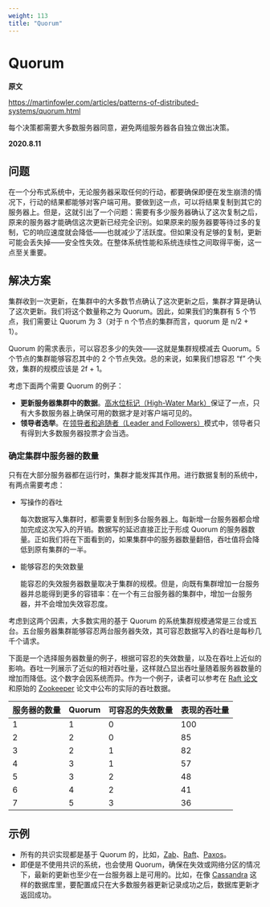 ```yaml
---
weight: 113
title: "Quorum"
---
```


# Quorum

**原文**

https://martinfowler.com/articles/patterns-of-distributed-systems/quorum.html

每个决策都需要大多数服务器同意，避免两组服务器各自独立做出决策。

**2020.8.11**

## 问题

在一个分布式系统中，无论服务器采取任何的行动，都要确保即便在发生崩溃的情况下，行动的结果都能够对客户端可用。要做到这一点，可以将结果复制到其它的服务器上。但是，这就引出了一个问题：需要有多少服务器确认了这次复制之后，原来的服务器才能确信这次更新已经完全识别。如果原来的服务器要等待过多的复制，它的响应速度就会降低——也就减少了活跃度。但如果没有足够的复制，更新可能会丢失掉——安全性失效。在整体系统性能和系统连续性之间取得平衡，这一点至关重要。

## 解决方案

集群收到一次更新，在集群中的大多数节点确认了这次更新之后，集群才算是确认了这次更新。我们将这个数量称之为 Quorum。因此，如果我们的集群有 5 个节点，我们需要让 Quorum 为 3（对于 n 个节点的集群而言，quorum 是 n/2 + 1）。

Quorum 的需求表示，可以容忍多少的失效——这就是集群规模减去 Quorum。5 个节点的集群能够容忍其中的 2 个节点失效。总的来说，如果我们想容忍 “f” 个失效，集群的规模应该是 2f + 1。

考虑下面两个需要 Quorum 的例子：

- **更新服务器集群中的数据**。[高水位标记（High-Water Mark）](high-water-mark.md)保证了一点，只有大多数服务器上确保可用的数据才是对客户端可见的。
- **领导者选举**。在[领导者和追随者（Leader and Followers）](leader-and-followers.md)模式中，领导者只有得到大多数服务器投票才会当选。

### 确定集群中服务器的数量

只有在大部分服务器都在运行时，集群才能发挥其作用。进行数据复制的系统中，有两点需要考虑：

- 写操作的吞吐

  每次数据写入集群时，都需要复制到多台服务器上。每新增一台服务器都会增加完成这次写入的开销。数据写的延迟直接正比于形成 Quorum 的服务器数量。正如我们将在下面看到的，如果集群中的服务器数量翻倍，吞吐值将会降低到原有集群的一半。

- 能够容忍的失效数量

  能容忍的失效服务器数量取决于集群的规模。但是，向既有集群增加一台服务器并总能得到更多的容错率：在一个有三台服务器的集群中，增加一台服务器，并不会增加失效容忍度。

考虑到这两个因素，大多数实用的基于 Quorum 的系统集群规模通常是三台或五台。五台服务器集群能够容忍两台服务器失效，其可容忍数据写入的吞吐是每秒几千个请求。

下面是一个选择服务器数量的例子，根据可容忍的失效数量，以及在吞吐上近似的影响。吞吐一列展示了近似的相对吞吐量，这样就凸显出吞吐量随着服务器数量的增加而降低。这个数字会因系统而异。作为一个例子，读者可以参考在 [Raft 论文](https://web.stanford.edu/~ouster/cgi-bin/papers/OngaroPhD.pdf)和原始的 [Zookeeper](https://www.usenix.org/legacy/event/atc10/tech/full_papers/Hunt.pdf) 论文中公布的实际的吞吐数据。

| 服务器的数量 | Quorum | 可容忍的失效数量 | 表现的吞吐量 |
| ------------ | ------ | ---------------- | ------------ |
| 1            | 1      | 0                | 100          |
| 2            | 2      | 0                | 85           |
| 3            | 2      | 1                | 82           |
| 4            | 3      | 1                | 57           |
| 5            | 3      | 2                | 48           |
| 6            | 4      | 2                | 41           |
| 7            | 5      | 3                | 36           |

## 示例

- 所有的共识实现都是基于 Quorum 的，比如，[Zab](https://zookeeper.apache.org/doc/r3.4.13/zookeeperInternals.html#sc_atomicBroadcast)、[Raft](https://raft.github.io/)、[Paxos](<https://en.wikipedia.org/wiki/Paxos_(computer_science)>)。
- 即便是不使用共识的系统，也会使用 Quorum，确保在失效或网络分区的情况下，最新的更新也至少在一台服务器上是可用的。比如，在像 [Cassandra](http://cassandra.apache.org/) 这样的数据库里，要配置成只在大多数服务器更新记录成功之后，数据库更新才返回成功。

